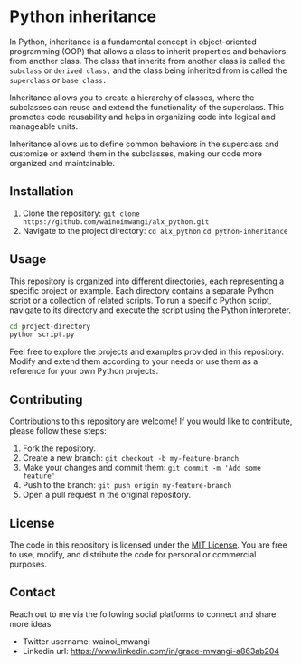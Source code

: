 # Python inheritance


In Python, inheritance is a fundamental concept in object-oriented programming (OOP) that allows a class to inherit properties and behaviors from another class. The class that inherits from another class is called the `subclass` or `derived class,` and the class being inherited from is called the `superclass` or `base class.`

Inheritance allows you to create a hierarchy of classes, where the subclasses can reuse and extend the functionality of the superclass. This promotes code reusability and helps in organizing code into logical and manageable units.

Inheritance allows us to define common behaviors in the superclass and customize or extend them in the subclasses, making our code more organized and maintainable.

## Installation

1. Clone the repository: `git clone https://github.com/wainoimwangi/alx_python.git`
2. Navigate to the project directory: `cd alx_python` `cd python-inheritance`

## Usage

This repository is organized into different directories, each representing a specific project or example. Each directory contains a separate Python script or a collection of related scripts. To run a specific Python script, navigate to its directory and execute the script using the Python interpreter.

```bash
cd project-directory
python script.py
```

Feel free to explore the projects and examples provided in this repository. Modify and extend them according to your needs or use them as a reference for your own Python projects.

## Contributing

Contributions to this repository are welcome! If you would like to contribute, please follow these steps:

1. Fork the repository.
2. Create a new branch: `git checkout -b my-feature-branch`
3. Make your changes and commit them: `git commit -m 'Add some feature'`
4. Push to the branch: `git push origin my-feature-branch`
5. Open a pull request in the original repository.

## License

The code in this repository is licensed under the [MIT License](LICENSE.md). You are free to use, modify, and distribute the code for personal or commercial purposes.

## Contact

Reach out to me via the following social platforms to connect and share more ideas

- Twitter username: wainoi_mwangi
- Linkedin url: https://www.linkedin.com/in/grace-mwangi-a863ab204
